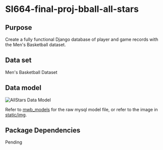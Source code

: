 # SI664-final-proj-bball-all-stars


## Purpose

Create a fully functional Django database of player and game records with the Men's Basketball dataset.

## Data set

Men's Basketball Dataset

## Data model

![AllStars Data Model](https://github.com/kylekdim/SI664-final-proj-bball-all-stars/blob/master/static/img/allstars_model_final.png "AllStars Final Data Model")

Refer to [mwb_models](https://github.com/kylekdim/SI664-Final-Project-Mens-Basketball/tree/master/mwb_models) for the raw mysql model file, or refer to the image in [static/img](https://github.com/kylekdim/SI664-Final-Project-Mens-Basketball/tree/master/static/img).

## Package Dependencies

Pending
